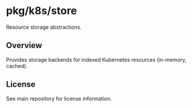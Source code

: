 # pkg/k8s/store

Resource storage abstractions.

## Overview

Provides storage backends for indexed Kubernetes resources (in-memory, cached).

## License

See main repository for license information.
